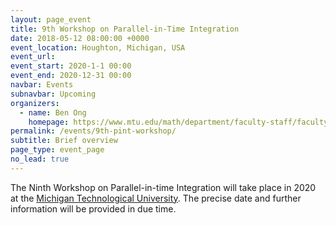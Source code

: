 ```yaml
---
layout: page_event
title: 9th Workshop on Parallel-in-Time Integration
date: 2018-05-12 08:00:00 +0000
event_location: Houghton, Michigan, USA
event_url: 
event_start: 2020-1-1 00:00
event_end: 2020-12-31 00:00
navbar: Events
subnavbar: Upcoming
organizers:
  - name: Ben Ong
    homepage: https://www.mtu.edu/math/department/faculty-staff/faculty/ong/
permalink: /events/9th-pint-workshop/
subtitle: Brief overview
page_type: event_page
no_lead: true
---
```


The Ninth Workshop on Parallel-in-time Integration will take place in 2020 at the [Michigan Technological University](https://www.mtu.edu/).
The precise date and further information will be provided in due time.